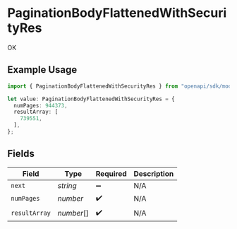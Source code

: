 # PaginationBodyFlattenedWithSecurityRes

OK

## Example Usage

```typescript
import { PaginationBodyFlattenedWithSecurityRes } from "openapi/sdk/models/operations";

let value: PaginationBodyFlattenedWithSecurityRes = {
  numPages: 944373,
  resultArray: [
    739551,
  ],
};
```

## Fields

| Field              | Type               | Required           | Description        |
| ------------------ | ------------------ | ------------------ | ------------------ |
| `next`             | *string*           | :heavy_minus_sign: | N/A                |
| `numPages`         | *number*           | :heavy_check_mark: | N/A                |
| `resultArray`      | *number*[]         | :heavy_check_mark: | N/A                |